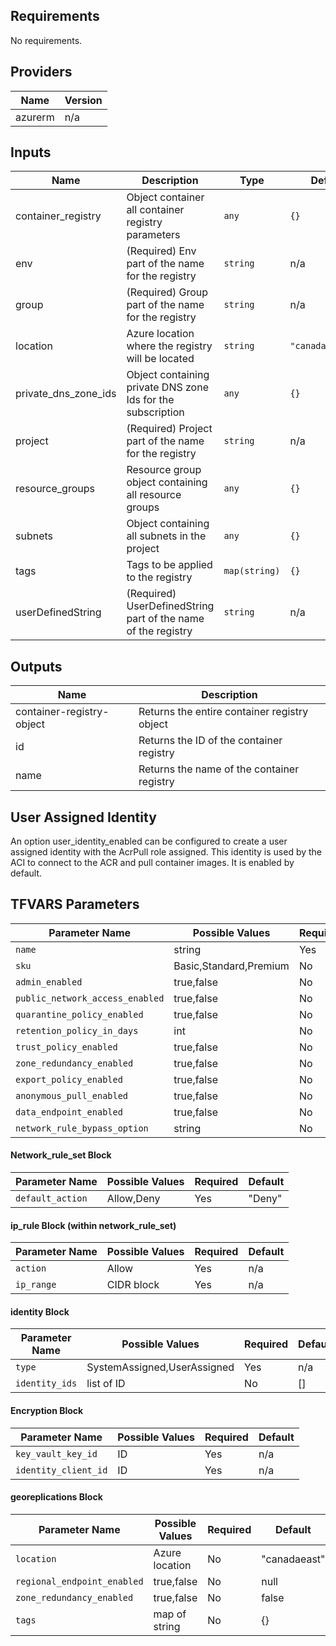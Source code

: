 ## Requirements

No requirements.

## Providers

| Name    | Version |
| ------- | ------- |
| azurerm | n/a     |

## Inputs

| Name                    | Description                                                   | Type          | Default           | Required |
| ----------------------- | ------------------------------------------------------------- | ------------- | ----------------- | :------: |
| container\_registry     | Object container all container registry parameters            | `any`         | `{}`              |    no    |
| env                     | (Required) Env part of the name for the registry              | `string`      | n/a               |   yes    |
| group                   | (Required) Group part of the name for the registry            | `string`      | n/a               |   yes    |
| location                | Azure location where the registry will be located             | `string`      | `"canadacentral"` |    no    |
| private\_dns\_zone\_ids | Object containing private DNS zone Ids for the subscription   | `any`         | `{}`              |    no    |
| project                 | (Required) Project part of the name for the registry          | `string`      | n/a               |   yes    |
| resource\_groups        | Resource group object containing all resource groups          | `any`         | `{}`              |    no    |
| subnets                 | Object containing all subnets in the project                  | `any`         | `{}`              |    no    |
| tags                    | Tags to be applied to the registry                            | `map(string)` | `{}`              |    no    |
| userDefinedString       | (Required) UserDefinedString part of the name of the registry | `string`      | n/a               |   yes    |

## Outputs

| Name                      | Description                                  |
| ------------------------- | -------------------------------------------- |
| container-registry-object | Returns the entire container registry object |
| id                        | Returns the ID of the container registry     |
| name                      | Returns the name of the container registry   |

## User Assigned Identity

An option user_identity_enabled can be configured to create a user assigned identity with the AcrPull role assigned. This identity is used by the ACI to connect to the ACR and pull container images. 
It is enabled by default. 

## TFVARS Parameters

| Parameter Name                  | Possible Values        | Required | Default         |
| ------------------------------- | ---------------------- | -------- | --------------- |
| `name`                          | string                 | Yes      | n/a             |
| `sku`                           | Basic,Standard,Premium | No       | "Premium"       |
| `admin_enabled`                 | true,false             | No       | false           |
| `public_network_access_enabled` | true,false             | No       | false           |
| `quarantine_policy_enabled`     | true,false             | No       | null            |
| `retention_policy_in_days`      | int                    | No       | 90              |
| `trust_policy_enabled`          | true,false             | No       | false           |
| `zone_redundancy_enabled`       | true,false             | No       | true            |
| `export_policy_enabled`         | true,false             | No       | true            |
| `anonymous_pull_enabled`        | true,false             | No       | false           |
| `data_endpoint_enabled`         | true,false             | No       | null            |
| `network_rule_bypass_option`    | string                 | No       | "AzureServices" |

#### Network_rule_set Block

| Parameter Name   | Possible Values | Required | Default |
| ---------------- | --------------- | -------- | ------- |
| `default_action` | Allow,Deny      | Yes      | "Deny"  |

#### ip_rule Block (within network_rule_set)

| Parameter Name | Possible Values | Required | Default |
| -------------- | --------------- | -------- | ------- |
| `action`       | Allow           | Yes      | n/a     |
| `ip_range`     | CIDR block      | Yes      | n/a     |

#### identity Block

| Parameter Name | Possible Values             | Required | Default |
| -------------- | --------------------------- | -------- | ------- |
| `type`         | SystemAssigned,UserAssigned | Yes      | n/a     |
| `identity_ids` | list of ID                  | No       | []      |

#### Encryption Block

| Parameter Name       | Possible Values | Required | Default |
| -------------------- | --------------- | -------- | ------- |
| `key_vault_key_id`   | ID              | Yes      | n/a     |
| `identity_client_id` | ID              | Yes      | n/a     |

#### georeplications Block

| Parameter Name              | Possible Values | Required | Default      |
| --------------------------- | --------------- | -------- | ------------ |
| `location`                  | Azure location  | No       | "canadaeast" |
| `regional_endpoint_enabled` | true,false      | No       | null         |
| `zone_redundancy_enabled`   | true,false      | No       | false        |
| `tags`                      | map of string   | No       | {}           |
